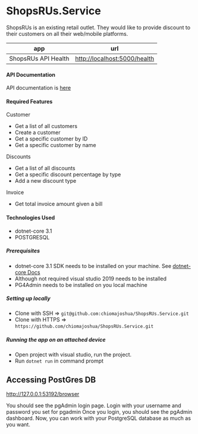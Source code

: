 # ShopsRUs.Service
ShopsRUs is an existing retail outlet. They would like to provide discount to their customers on all their web/mobile platforms.

| app | url |
| --- | --- |
| ShopsRUs API Health  | [http://localhost:5000/health](http://localhost:5000/health) |


#### API Documentation
API documentation is [here](https://localhost:5000/swagger/index.html)


#### Required Features
Customer
  - Get a list of all customers
  - Create a customer
  - Get a specific customer by ID
  - Get a specific customer by name
    
Discounts
  - Get a list of all discounts
  - Get a specific discount percentage by type
  - Add a new discount type

Invoice
  - Get total invoice amount given a bill


#### Technologies Used
- dotnet-core 3.1
- POSTGRESQL

##### Prerequisites
- dotnet-core 3.1 SDK needs to be installed on your machine. See [dotnet-core Docs](https://dotnet.microsoft.com/download/dotnet-core/3.1)
- Although not required visual studio 2019 needs to be installed
- PG4Admin needs to be installed on you local machine

##### Setting up locally
- Clone with SSH => `git@github.com:chiomajoshua/ShopsRUs.Service.git`
- Clone with HTTPS => `https://github.com/chiomajoshua/ShopsRUs.Service.git`

##### Running the app on an attached device
- Open project with visual studio, run the project.
- Run `dotnet run` in command prompt


## Accessing PostGres DB

http://127.0.0.1:53192/browser

You should see the pgAdmin login page. Login with your username and password you set for pgadmin
Once you login, you should see the pgAdmin dashboard.
Now, you can work with your PostgreSQL database as much as you want.

